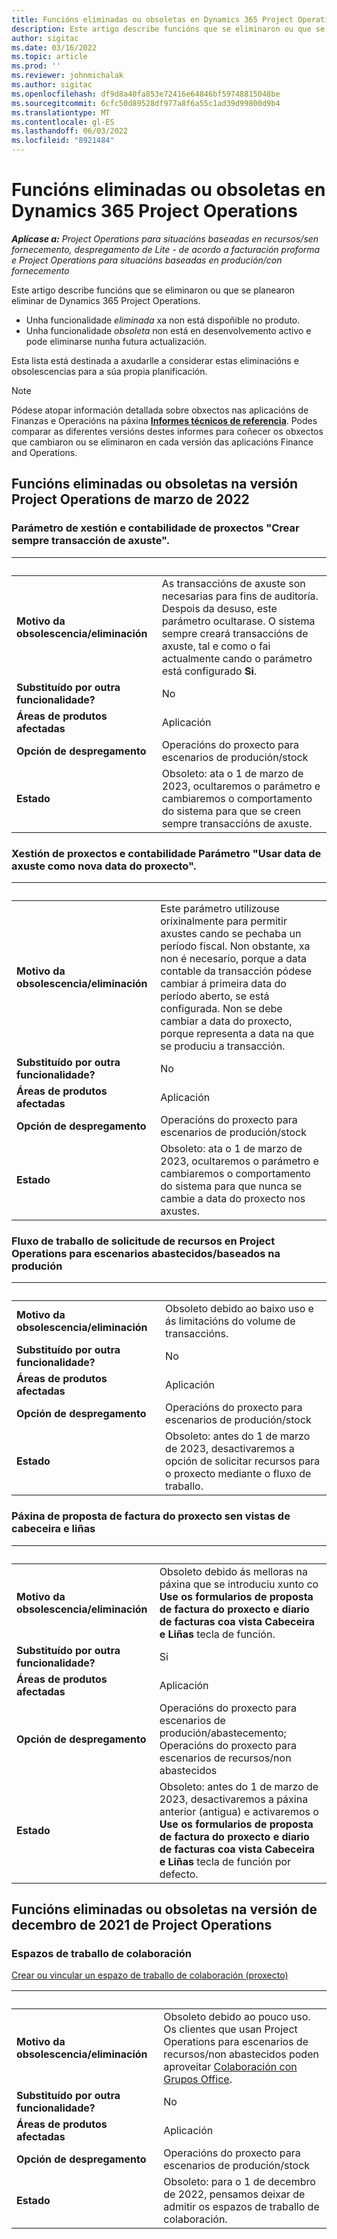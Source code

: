 ```yaml
---
title: Funcións eliminadas ou obsoletas en Dynamics 365 Project Operations
description: Este artigo describe funcións que se eliminaron ou que se planearon eliminar de Dynamics 365 Project Operations.
author: sigitac
ms.date: 03/16/2022
ms.topic: article
ms.prod: ''
ms.reviewer: johnmichalak
ms.author: sigitac
ms.openlocfilehash: df9d8a40fa853e72416e64846bf59748815048be
ms.sourcegitcommit: 6cfc50d89528df977a8f6a55c1ad39d99800d9b4
ms.translationtype: MT
ms.contentlocale: gl-ES
ms.lasthandoff: 06/03/2022
ms.locfileid: "8921484"
---
```

# <a name="removed-or-deprecated-features-in-dynamics-365-project-operations"></a>Funcións eliminadas ou obsoletas en Dynamics 365 Project Operations

_**Aplícase a:** Project Operations para situacións baseadas en recursos/sen fornecemento, despregamento de Lite - de acordo a facturación proforma e Project Operations para situacións baseadas en produción/con fornecemento_

Este artigo describe funcións que se eliminaron ou que se planearon eliminar de Dynamics 365 Project Operations.

- Unha funcionalidade *eliminada* xa non está dispoñible no produto.
- Unha funcionalidade *obsoleta* non está en desenvolvemento activo e pode eliminarse nunha futura actualización.

Esta lista está destinada a axudarlle a considerar estas eliminacións e obsolescencias para a súa propia planificación.

> [!NOTE]
> Pódese atopar información detallada sobre obxectos nas aplicacións de Finanzas e Operacións na páxina [**Informes técnicos de referencia**](/dynamics/s-e/global/axtechrefrep_61). Podes comparar as diferentes versións destes informes para coñecer os obxectos que cambiaron ou se eliminaron en cada versión das aplicacións Finance and Operations.

## <a name="features-removed-or-deprecated-in-the-project-operations-march-2022-release"></a>Funcións eliminadas ou obsoletas na versión Project Operations de marzo de 2022

### <a name="project-management-and-accounting-always-create-adjustment-transaction-parameter"></a>Parámetro de xestión e contabilidade de proxectos "Crear sempre transacción de axuste".

| &nbsp; | &nbsp; |
|--------|--------|
| **Motivo da obsolescencia/eliminación** | As transaccións de axuste son necesarias para fins de auditoría. Despois da desuso, este parámetro ocultarase. O sistema sempre creará transaccións de axuste, tal e como o fai actualmente cando o parámetro está configurado **Si**. |
| **Substituído por outra funcionalidade?** | No |
| **Áreas de produtos afectadas** | Aplicación |
| **Opción de despregamento** | Operacións do proxecto para escenarios de produción/stock |
| **Estado** | Obsoleto: ata o 1 de marzo de 2023, ocultaremos o parámetro e cambiaremos o comportamento do sistema para que se creen sempre transaccións de axuste. |

### <a name="project-management-and-accounting-use-adjustment-date-as-new-project-date-parameter"></a>Xestión de proxectos e contabilidade Parámetro "Usar data de axuste como nova data do proxecto".

| &nbsp; | &nbsp; |
|--------|--------|
| **Motivo da obsolescencia/eliminación** | Este parámetro utilizouse orixinalmente para permitir axustes cando se pechaba un período fiscal. Non obstante, xa non é necesario, porque a data contable da transacción pódese cambiar á primeira data do período aberto, se está configurada. Non se debe cambiar a data do proxecto, porque representa a data na que se produciu a transacción. |
| **Substituído por outra funcionalidade?** | No |
| **Áreas de produtos afectadas** | Aplicación |
| **Opción de despregamento** | Operacións do proxecto para escenarios de produción/stock |
| **Estado** | Obsoleto: ata o 1 de marzo de 2023, ocultaremos o parámetro e cambiaremos o comportamento do sistema para que nunca se cambie a data do proxecto nos axustes. |

### <a name="resource-request-workflow-in-project-operations-for-stockedproduction-based-scenarios"></a>Fluxo de traballo de solicitude de recursos en Project Operations para escenarios abastecidos/baseados na produción

| &nbsp; | &nbsp; |
|--------|--------|
| **Motivo da obsolescencia/eliminación** | Obsoleto debido ao baixo uso e ás limitacións do volume de transaccións. |
| **Substituído por outra funcionalidade?** | No |
| **Áreas de produtos afectadas** | Aplicación |
| **Opción de despregamento** | Operacións do proxecto para escenarios de produción/stock |
| **Estado** | Obsoleto: antes do 1 de marzo de 2023, desactivaremos a opción de solicitar recursos para o proxecto mediante o fluxo de traballo. |

### <a name="project-invoice-proposal-page-without-header-and-lines-views"></a>Páxina de proposta de factura do proxecto sen vistas de cabeceira e liñas

| &nbsp; | &nbsp; |
|--------|--------|
| **Motivo da obsolescencia/eliminación** | Obsoleto debido ás melloras na páxina que se introduciu xunto co **Use os formularios de proposta de factura do proxecto e diario de facturas coa vista Cabeceira e Liñas** tecla de función. |
| **Substituído por outra funcionalidade?** | Si |
| **Áreas de produtos afectadas** | Aplicación |
| **Opción de despregamento** | Operacións do proxecto para escenarios de produción/abastecemento; Operacións do proxecto para escenarios de recursos/non abastecidos |
| **Estado** | Obsoleto: antes do 1 de marzo de 2023, desactivaremos a páxina anterior (antigua) e activaremos o **Use os formularios de proposta de factura do proxecto e diario de facturas coa vista Cabeceira e Liñas** tecla de función por defecto. |

## <a name="features-removed-or-deprecated-in-the-project-operations-december-2021-release"></a>Funcións eliminadas ou obsoletas na versión de decembro de 2021 de Project Operations

### <a name="collaboration-workspaces"></a>Espazos de traballo de colaboración

[Crear ou vincular un espazo de traballo de colaboración (proxecto)](/dynamicsax-2012/appuser-itpro/create-or-link-to-a-collaboration-workspace-project)

| &nbsp; | &nbsp; |
|--------|--------|
| **Motivo da obsolescencia/eliminación** | Obsoleto debido ao pouco uso. Os clientes que usan Project Operations para escenarios de recursos/non abastecidos poden aproveitar [Colaboración con Grupos Office](../project-management/collaboration-groups.md). |
| **Substituído por outra funcionalidade?** | No |
| **Áreas de produtos afectadas** | Aplicación  |
| **Opción de despregamento** | Operacións do proxecto para escenarios de produción/stock |
| **Estado** | Obsoleto: para o 1 de decembro de 2022, pensamos deixar de admitir os espazos de traballo de colaboración. |
